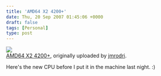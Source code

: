 ```yaml
---
title: 'AMD64 X2 4200+'
date: Thu, 20 Sep 2007 01:45:06 +0000
draft: false
tags: [Personal]
type: post
---
```


[![](http://farm2.static.flickr.com/1357/1410423754_c33e4c9d48.jpg)](http://www.flickr.com/photos/jmrodri/1410423754/ "photo sharing")  
[AMD64 X2 4200+](http://www.flickr.com/photos/jmrodri/1410423754/), originally uploaded by [jmrodri](http://www.flickr.com/people/jmrodri/).

Here's the new CPU before I put it in the machine last night. :)